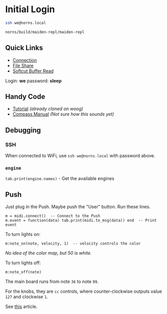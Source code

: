 # Initial Login

```bash
ssh we@norns.local

norns/build/maiden-repl/maiden-repl
```

## Quick Links

- [Connection](https://monome.org/docs/norns/play/#network-connect)
- [File Share](https://monome.org/docs/norns/fileshare/)
- [Softcut Buffer Read](https://monome.org/norns/modules/softcut.html#buffer_read_mono)

Login: **we**
password: **sleep**

## Handy Code

- [Tutorial](https://github.com/neauoire/tutorial) *(already cloned on woog)*
- [Compass Manual](https://compass-manual.glitch.me/) *(Not sure how this sounds yet)*

## Debugging

### SSH

When connected to WiFi, use `ssh we@norns.local` with password above.

### `engine`

`tab.print(engine.names)` - Get the available engines

## Push

Just plug in the Push. Maybe push the "User" button. Run these lines.

```
m = midi.connect()  -- Connect to the Push
m.event = function(data) tab.print(midi.to_msg(data)) end  -- Print event
```

To turn lights on:

```
m:note_on(note, velocity, 1)  -- velocity controls the color
```

*No idea of the color map, but 50 is white.*

To turn lights off:

```
m:note_off(note)
```

The main board runs from note `36` to note `99`.

For the knobs, they are `cc` controls, where counter-clockwise outputs value `127` and clockwise `1`.

See [this](https://help.ableton.com/hc/en-us/articles/209071249-Push-1-2-User-Mode-for-custom-MIDI-mappings) article.
